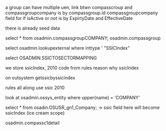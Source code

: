 a group can have multiple uen,
link btwn compasscroup and compassgroupcompany is by compassgroup.id
compassgroupcompany field for if isActive or not is by ExpirtyDate and EffectiveDate

there is already seed data

select * from osadmin.compassgroupCOMPANY;
						osadmin.compassgroup

select osadmin.lookupexternal where inttype ' "SSICIndex"

select  OSADMIN.SSICTOSECTORMAPPING

we store ssicIndex,  2010 code from rules
	reason why ssicIndex

on outsystem getssicbyssicindex

rules all along use ssic 2010

look at osadmin.ossys_entity where upper(name) = 'COMPANY'

select * from osadin.OSUSR_gn1_Company; -> ssic field here will become ssicIndex (ice cream scope)

osadmin.compassc1detail